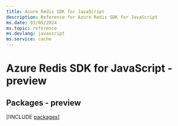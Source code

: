 ```yaml
---
title: Azure Redis SDK for JavaScript
description: Reference for Azure Redis SDK for JavaScript
ms.date: 03/05/2024
ms.topic: reference
ms.devlang: javascript
ms.service: cache
---
```

# Azure Redis SDK for JavaScript - preview
## Packages - preview
[!INCLUDE [packages](redis-index.md)]